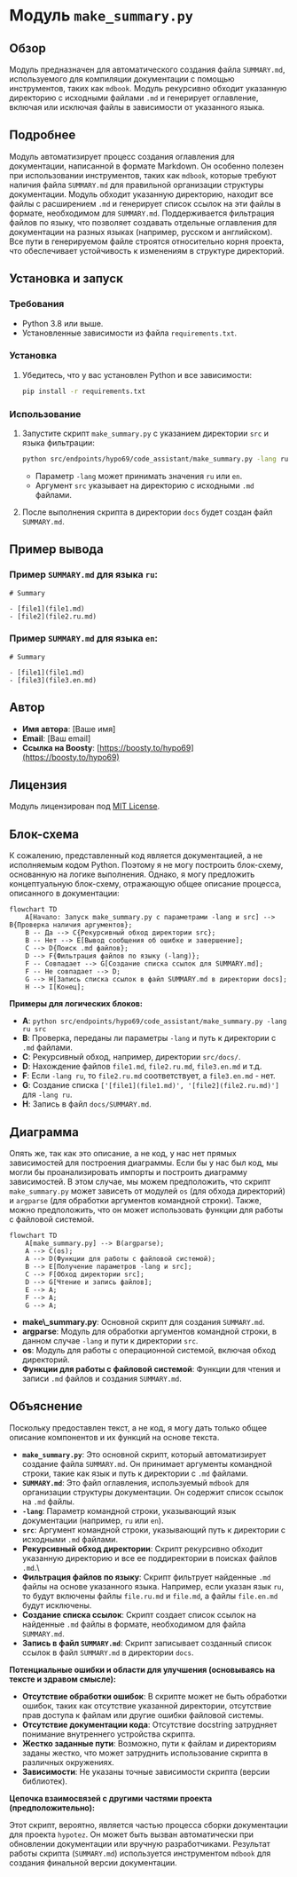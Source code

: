 # Модуль `make_summary.py`

## Обзор

Модуль предназначен для автоматического создания файла `SUMMARY.md`, используемого для компиляции документации с помощью инструментов, таких как `mdbook`. Модуль рекурсивно обходит указанную директорию с исходными файлами `.md` и генерирует оглавление, включая или исключая файлы в зависимости от указанного языка.

## Подробнее

Модуль автоматизирует процесс создания оглавления для документации, написанной в формате Markdown. Он особенно полезен при использовании инструментов, таких как `mdbook`, которые требуют наличия файла `SUMMARY.md` для правильной организации структуры документации. Модуль обходит указанную директорию, находит все файлы с расширением `.md` и генерирует список ссылок на эти файлы в формате, необходимом для `SUMMARY.md`. Поддерживается фильтрация файлов по языку, что позволяет создавать отдельные оглавления для документации на разных языках (например, русском и английском). Все пути в генерируемом файле строятся относительно корня проекта, что обеспечивает устойчивость к изменениям в структуре директорий.

## Установка и запуск

### Требования

- Python 3.8 или выше.
- Установленные зависимости из файла `requirements.txt`.

### Установка

1. Убедитесь, что у вас установлен Python и все зависимости:
   ```bash
   pip install -r requirements.txt
   ```

### Использование

1. Запустите скрипт `make_summary.py` с указанием директории `src` и языка фильтрации:
   ```bash
   python src/endpoints/hypo69/code_assistant/make_summary.py -lang ru src
   ```
   - Параметр `-lang` может принимать значения `ru` или `en`.
   - Аргумент `src` указывает на директорию с исходными `.md` файлами.

2. После выполнения скрипта в директории `docs` будет создан файл `SUMMARY.md`.

## Пример вывода

### Пример `SUMMARY.md` для языка `ru`:
```
# Summary

- [file1](file1.md)
- [file2](file2.ru.md)
```

### Пример `SUMMARY.md` для языка `en`:
```
# Summary

- [file1](file1.md)
- [file3](file3.en.md)
```

## Автор

- **Имя автора**: [Ваше имя]
- **Email**: [Ваш email]
- **Ссылка на Boosty**: [https://boosty.to/hypo69](https://boosty.to/hypo69)

## Лицензия

Модуль лицензирован под [MIT License](../../../LICENSE).

## Блок-схема

К сожалению, представленный код является документацией, а не исполняемым кодом Python. Поэтому я не могу построить блок-схему, основанную на логике выполнения.  Однако, я могу предложить концептуальную блок-схему, отражающую общее описание процесса, описанного в документации:

```mermaid
flowchart TD
    A[Начало: Запуск make_summary.py с параметрами -lang и src] --> B{Проверка наличия аргументов};
    B -- Да --> C{Рекурсивный обход директории src};
    B -- Нет --> E[Вывод сообщения об ошибке и завершение];
    C --> D{Поиск .md файлов};
    D --> F{Фильтрация файлов по языку (-lang)};
    F -- Совпадает --> G[Создание списка ссылок для SUMMARY.md];
    F -- Не совпадает --> D;
    G --> H[Запись списка ссылок в файл SUMMARY.md в директории docs];
    H --> I[Конец];
```

**Примеры для логических блоков:**

*   **A**: `python src/endpoints/hypo69/code_assistant/make_summary.py -lang ru src`
*   **B**: Проверка, переданы ли параметры `-lang` и путь к директории с `.md` файлами.
*   **C**: Рекурсивный обход, например, директории `src/docs/`.
*   **D**: Нахождение файлов `file1.md`, `file2.ru.md`, `file3.en.md` и т.д.
*   **F**: Если `-lang ru`, то `file2.ru.md` соответствует, а `file3.en.md` - нет.
*   **G**: Создание списка `['[file1](file1.md)', '[file2](file2.ru.md)']` для `-lang ru`.
*   **H**: Запись в файл `docs/SUMMARY.md`.

## Диаграмма

Опять же, так как это описание, а не код, у нас нет прямых зависимостей для построения диаграммы. Если бы у нас был код, мы могли бы проанализировать импорты и построить диаграмму зависимостей. В этом случае, мы можем предположить, что скрипт `make_summary.py` может зависеть от модулей `os` (для обхода директорий) и `argparse` (для обработки аргументов командной строки).  Также, можно предположить, что он может использовать функции для работы с файловой системой.

```mermaid
flowchart TD
    A[make_summary.py] --> B(argparse);
    A --> C(os);
    A --> D(Функции для работы с файловой системой);
    B --> E[Получение параметров -lang и src];
    C --> F[Обход директории src];
    D --> G[Чтение и запись файлов];
    E --> A;
    F --> A;
    G --> A;
```

*   **make\\_summary.py**: Основной скрипт для создания `SUMMARY.md`.
*   **argparse**:  Модуль для обработки аргументов командной строки, в данном случае `-lang` и пути к директории `src`.
*   **os**:  Модуль для работы с операционной системой, включая обход директорий.
*   **Функции для работы с файловой системой**: Функции для чтения и записи `.md` файлов и создания `SUMMARY.md`.

## Объяснение

Поскольку предоставлен текст, а не код, я могу дать только общее описание компонентов и их функций на основе текста.

*   **`make_summary.py`**: Это основной скрипт, который автоматизирует создание файла `SUMMARY.md`. Он принимает аргументы командной строки, такие как язык и путь к директории с `.md` файлами.
*   **`SUMMARY.md`**: Это файл оглавления, используемый `mdbook` для организации структуры документации.  Он содержит список ссылок на `.md` файлы.
*   **`-lang`**: Параметр командной строки, указывающий язык документации (например, `ru` или `en`).
*   **`src`**: Аргумент командной строки, указывающий путь к директории с исходными `.md` файлами.
*   **Рекурсивный обход директории**:  Скрипт рекурсивно обходит указанную директорию и все ее поддиректории в поисках файлов `.md`.\
*   **Фильтрация файлов по языку**: Скрипт фильтрует найденные `.md` файлы на основе указанного языка. Например, если указан язык `ru`, то будут включены файлы `file.ru.md` и `file.md`, а файлы `file.en.md` будут исключены.
*   **Создание списка ссылок**: Скрипт создает список ссылок на найденные `.md` файлы в формате, необходимом для файла `SUMMARY.md`.
*   **Запись в файл `SUMMARY.md`**: Скрипт записывает созданный список ссылок в файл `SUMMARY.md` в директории `docs`.

**Потенциальные ошибки и области для улучшения (основываясь на тексте и здравом смысле):**

*   **Отсутствие обработки ошибок**: В скрипте может не быть обработки ошибок, таких как отсутствие указанной директории, отсутствие прав доступа к файлам или другие ошибки файловой системы.
*   **Отсутствие документации кода**:  Отсутствие docstring затрудняет понимание внутреннего устройства скрипта.
*   **Жестко заданные пути**: Возможно, пути к файлам и директориям заданы жестко, что может затруднить использование скрипта в различных окружениях.
*   **Зависимости**:  Не указаны точные зависимости скрипта (версии библиотек).

**Цепочка взаимосвязей с другими частями проекта (предположительно):**

Этот скрипт, вероятно, является частью процесса сборки документации для проекта `hypotez`.  Он может быть вызван автоматически при обновлении документации или вручную разработчиками.  Результат работы скрипта (`SUMMARY.md`) используется инструментом `mdbook` для создания финальной версии документации.